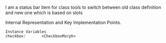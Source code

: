 I am a status bar item for class tools to switch between old class definition and new one which is based on slots
 
Internal Representation and Key Implementation Points.

    Instance Variables
	checkbox:		<CheckboxMorph>